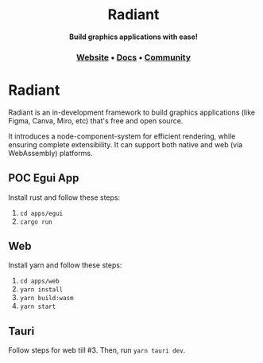 <h1 align="center">
  Radiant
</h1>

<p align="center">
    <b>Build graphics applications with ease!</b> <br />
</p>

<h3 align="center">
  <a href="https://radiant-labs.github.io/">Website</a> &bull;
  <a href="">Docs</a> &bull;
  <a href="https://join.slack.com/t/radiant-canvas/shared_invite/zt-25isowtr6-jg3wHcQjRuLxyeT_fELO9Q">Community</a>
</h3>

# Radiant

Radiant is an in-development framework to build graphics applications (like Figma, Canva, Miro, etc) that's free and open source. 

It introduces a node-component-system for efficient rendering, while ensuring complete extensibility. It can support both native and web (via WebAssembly) platforms.

## POC Egui App

Install rust and follow these steps:
1. `cd apps/egui`
2. `cargo run`

## Web

Install yarn and follow these steps:
1. `cd apps/web`
2. `yarn install`
3. `yarn build:wasm`
4. `yarn start`

## Tauri

Follow steps for web till #3. Then, run `yarn tauri dev`.
